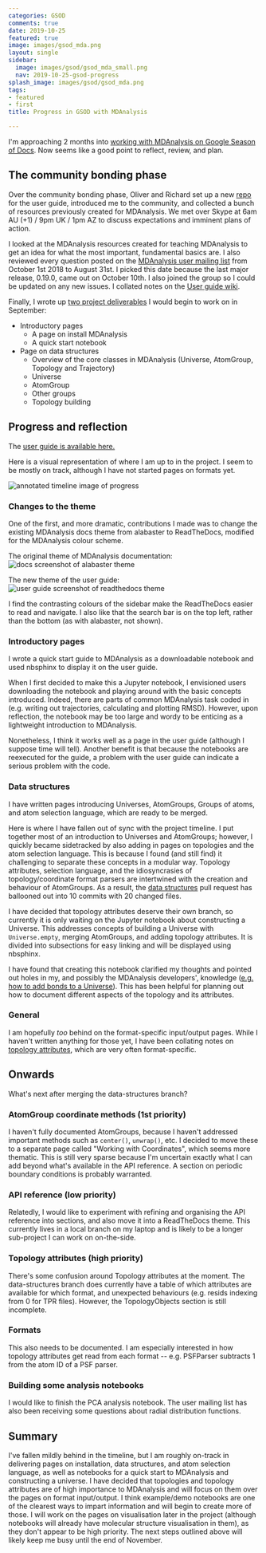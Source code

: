 ```yaml
---
categories: GSOD
comments: true
date: 2019-10-25
featured: true
image: images/gsod_mda.png
layout: single
sidebar:
  image: images/gsod/gsod_mda_small.png
  nav: 2019-10-25-gsod-progress
splash_image: images/gsod/gsod_mda.png
tags:
- featured
- first
title: Progress in GSOD with MDAnalysis

---
```


I'm approaching 2 months into [working with MDAnalysis on Google Season of Docs](http://blog.minium.com.au/intro-gsod/). Now seems like a good point to reflect, review, and plan.

## The community bonding phase

Over the community bonding phase, Oliver and Richard set up a new [repo](https://github.com/MDAnalysis/UserGuide) for the user guide, introduced me to the community, and collected a bunch of resources previously created for MDAnalysis. We met over Skype at 6am AU (+1) / 9pm UK / 1pm AZ to discuss expectations and imminent plans of action.

I looked at the MDAnalysis resources created for teaching MDAnalysis to get an idea for what the most important, fundamental basics are. I also reviewed every question posted on the [MDAnalysis user mailing list](https://groups.google.com/forum/#!forum/mdnalysis-discussion) from October 1st 2018 to August 31st. I picked this date because the last major release, 0.19.0, came out on October 10th. I also joined the group so I could be updated on any new issues. I collated notes on the [User guide wiki](https://github.com/MDAnalysis/UserGuide/wiki/Concepts-to-cover). 

Finally, I wrote up [two project deliverables](https://github.com/MDAnalysis/UserGuide/wiki/GSOD-Deliverables#september) I would begin to work on in September:

* Introductory pages
    * A page on install MDAnalysis
    * A quick start notebook
* Page on data structures
    * Overview of the core classes in MDAnalysis (Universe, AtomGroup, Topology and Trajectory)
    * Universe
    * AtomGroup
    * Other groups
    * Topology building

## Progress and reflection

The [user guide is available here.](https://www.mdanalysis.org/UserGuide)

Here is a visual representation of where I am up to in the project. I seem to be mostly on track, although I have not started pages on formats yet.

![annotated timeline image of progress](../images/gsod/progress_oct.png)

### Changes to the theme

One of the first, and more dramatic, contributions I made was to change the existing MDAnalysis docs theme from alabaster to ReadTheDocs, modified for the MDAnalysis colour scheme. 

The original theme of MDAnalysis documentation:
![docs screenshot of alabaster theme](../images/gsod/docs_oct.png)

The new theme of the user guide:
![user guide screenshot of readthedocs theme](../images/gsod/userguide_oct.png)

I find the contrasting colours of the sidebar make the ReadTheDocs easier to read and navigate. I also like that the search bar is on the top left, rather than the bottom (as with alabaster, not shown).

### Introductory pages

I wrote a quick start guide to MDAnalysis as a downloadable notebook and used nbsphinx to display it on the user guide. 

When I first decided to make this a Jupyter notebook, I envisioned users downloading the notebook and playing around with the basic concepts introduced. Indeed, there are parts of common MDAnalysis task coded in (e.g. writing out trajectories, calculating and plotting RMSD). However, upon reflection, the notebook may be too large and wordy to be enticing as a lightweight introduction to MDAnalysis.

Nonetheless, I think it works well as a page in the user guide (although I suppose time will tell). Another benefit is that because the notebooks are reexecuted for the guide, a problem with the user guide can indicate a serious problem with the code.

### Data structures

I have written pages introducing Universes, AtomGroups, Groups of atoms, and atom selection language, which are ready to be merged.

Here is where I have fallen out of sync with the project timeline. I put together most of an introduction to Universes and AtomGroups; however, I quickly became sidetracked by also adding in pages on topologies and the atom selection language. This is because I found (and still find) it challenging to separate these concepts in a modular way. Topology attributes, selection language, and the idiosyncrasies of topology/coordinate format parsers are intertwined with the creation and behaviour of AtomGroups. As a result, the [data structures](https://github.com/MDAnalysis/UserGuide/pull/14) pull request has ballooned out into 10 commits with 20 changed files. 

I have decided that topology attributes deserve their own branch, so currently it is only waiting on the Jupyter notebook about constructing a Universe. This addresses concepts of building a Universe with `Universe.empty`, merging AtomGroups, and adding topology attributes. It is divided into subsections for easy linking and will be displayed using nbsphinx. 

I have found that creating this notebook clarified my thoughts and pointed out holes in my, and possibly the MDAnalysis developers', knowledge ([e.g. how to add bonds to a Universe](https://groups.google.com/forum/#!topic/mdnalysis-discussion/RjfVukZBPQM)). This has been helpful for planning out how to document different aspects of the topology and its attributes. 

### General

I am hopefully *too* behind on the format-specific input/output pages. While I haven't written anything for those yet, I have been collating notes on [topology attributes](https://github.com/MDAnalysis/UserGuide/wiki/Topology-attributes), which are very often format-specific. 

## Onwards

What's next after merging the data-structures branch?

### AtomGroup coordinate methods (1st priority)

I haven't fully documented AtomGroups, because I haven't addressed important methods such as `center()`, `unwrap()`, etc. I decided to move these to a separate page called "Working with Coordinates", which seems more thematic. This is still very sparse because I'm uncertain exactly what I can add beyond what's available in the API reference. A section on periodic boundary conditions is probably warranted. 

### API reference (low priority)

Relatedly, I would like to experiment with refining and organising the API reference into sections, and also move it into a ReadTheDocs theme. This currently lives in a local branch on my laptop and is likely to be a longer sub-project I can work on on-the-side.

### Topology attributes (high priority)

There's some confusion around Topology attributes at the moment. The data-structures branch does currently have a table of which attributes are available for which format, and unexpected behaviours (e.g. resids indexing from 0 for TPR files). However, the TopologyObjects section is still incomplete.

### Formats

This also needs to be documented. I am especially interested in how topology attributes get read from each format -- e.g. PSFParser subtracts 1 from the atom ID of a PSF parser. 

### Building some analysis notebooks

I would like to finish the PCA analysis notebook. The user mailing list has also been receiving some questions about radial distribution functions. 

## Summary

I've fallen mildly behind in the timeline, but I am roughly on-track in delivering pages on installation, data structures, and atom selection language, as well as notebooks for a quick start to MDAnalysis and constructing a universe. I have decided that topologies and topology attributes are of high importance to MDAnalysis and will focus on them over the pages on format input/output. I think example/demo notebooks are one of the clearest ways to impart information and will begin to create more of those. I will work on the pages on visualisation later in the project (although notebooks will already have molecular structure visualisation in them), as they don't appear to be high priority. The next steps outlined above will likely keep me busy until the end of November.